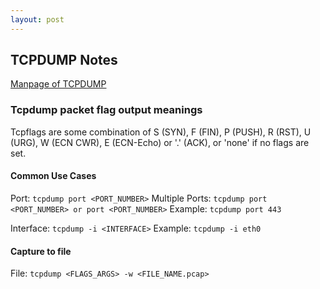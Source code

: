 ```yaml
---
layout: post
---
```


## TCPDUMP Notes
[Manpage of TCPDUMP](https://www.tcpdump.org/manpages/tcpdump.1.html)

### Tcpdump packet flag output meanings

Tcpflags are some combination of S (SYN), F (FIN), P (PUSH), R (RST), U (URG), W (ECN CWR), E (ECN-Echo) or '.' (ACK), or 'none' if no flags are set.

#### Common Use Cases
Port: ```tcpdump port <PORT_NUMBER>```
Multiple Ports: ```tcpdump port <PORT_NUMBER> or port <PORT_NUMBER>```
Example: ```tcpdump port 443```

Interface: ```tcpdump -i <INTERFACE>```
Example: ```tcpdump -i eth0```

#### Capture to file
File: ```tcpdump <FLAGS_ARGS> -w <FILE_NAME.pcap>```